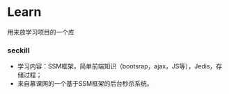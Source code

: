 # Learn
用来放学习项目的一个库
### seckill
- 学习内容：SSM框架，简单前端知识（bootsrap，ajax，JS等），Jedis，存储过程；
- 来自慕课网的一个基于SSM框架的后台秒杀系统。
